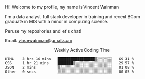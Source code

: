 Hi! Welcome to my profile, my name is Vincent Wainman

I'm a data analyst, full stack developer in training and recent BCom graduate in MIS with a minor in computing science. 

Peruse my repositories and let's chat!

Email: vincewainman@gmail.com

<p align="center"> Weekly Active Coding Time </p>
<!--START_SECTION:waka-->

```text
HTML    3 hrs 10 mins   █████████████████▒░░░░░░░   69.31 %
CSS     1 hr 21 mins    ███████▒░░░░░░░░░░░░░░░░░   29.57 %
JSON    2 mins          ▒░░░░░░░░░░░░░░░░░░░░░░░░   01.08 %
Other   0 secs          ░░░░░░░░░░░░░░░░░░░░░░░░░   00.05 %
```

<!--END_SECTION:waka-->
